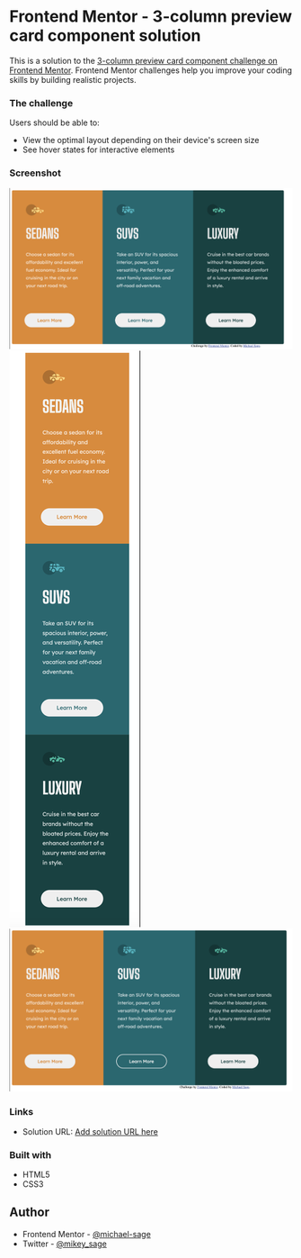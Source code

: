 # Frontend Mentor - 3-column preview card component solution

This is a solution to the [3-column preview card component challenge on Frontend Mentor](https://www.frontendmentor.io/challenges/3column-preview-card-component-pH92eAR2-). Frontend Mentor challenges help you improve your coding skills by building realistic projects. 

### The challenge

Users should be able to:

- View the optimal layout depending on their device's screen size
- See hover states for interactive elements

### Screenshot

![Desktop view](./desktop.png)
![Mobile view](./mobile.png)
![Button hover styling](./button-hover.png)

### Links

- Solution URL: [Add solution URL here](https://your-solution-url.com)

### Built with

  - HTML5
  - CSS3


## Author

- Frontend Mentor - [@michael-sage](https://www.frontendmentor.io/profile/michael-sage)
- Twitter - [@mikey_sage](https://www.twitter.com/mikey_sage)

